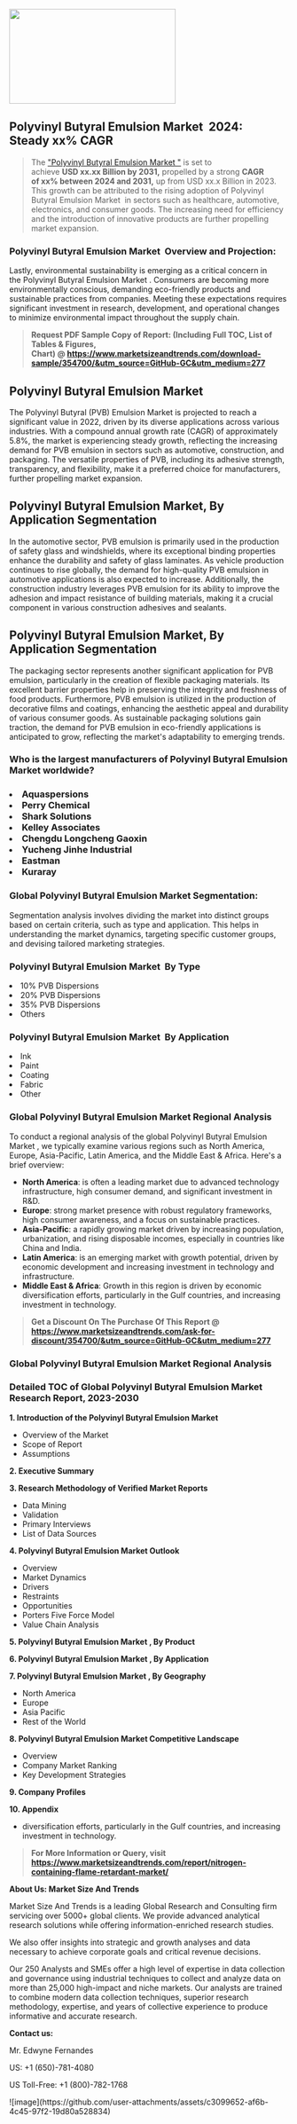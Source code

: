 <p><img class="alignnone size-medium wp-image-20088" src="https://ffe5etoiles.com/wp-content/uploads/2024/12/MST1-300x171.png" alt="" width="300" height="171" /></p><h2 id="ember46" class="ember-view reader-text-block__heading-2">Polyvinyl Butyral Emulsion Market &nbsp;2024: Steady&nbsp;xx% CAGR</h2><blockquote id="ember47" class="ember-view reader-text-block__blockquote">The&nbsp;<a class="app-aware-link " href="https://www.marketsizeandtrends.com/download-sample/354700/&utm_source=GitHub-GC&utm_medium=277" target="_blank" data-test-app-aware-link="">"Polyvinyl Butyral Emulsion Market "</a>&nbsp;is set to achieve&nbsp;<strong>USD&nbsp;xx.xx&nbsp;Billion by 2031,</strong>&nbsp;propelled by a strong&nbsp;<strong>CAGR of&nbsp;xx% between 2024 and 2031,</strong>&nbsp;up from USD xx.x Billion in 2023. This growth can be attributed to the rising adoption of&nbsp;Polyvinyl Butyral Emulsion Market &nbsp;in sectors such as healthcare, automotive, electronics, and consumer goods. The increasing need for efficiency and the introduction of innovative products are further propelling market expansion.</blockquote><h3 id="ember48" class="ember-view reader-text-block__heading-3">Polyvinyl Butyral Emulsion Market &nbsp;Overview and Projection:</h3><p id="ember49" class="ember-view reader-text-block__paragraph">Lastly, environmental sustainability is emerging as a critical concern in the&nbsp;Polyvinyl Butyral Emulsion Market . Consumers are becoming more environmentally conscious, demanding eco-friendly products and sustainable practices from companies. Meeting these expectations requires significant investment in research, development, and operational changes to minimize environmental impact throughout the supply chain.</p><blockquote id="ember50" class="ember-view reader-text-block__blockquote"><strong>Request PDF Sample Copy of Report: (Including Full TOC, List of Tables &amp; Figures, Chart)&nbsp;@&nbsp;<strong><a href="https://www.marketsizeandtrends.com/download-sample/354700/&utm_source=GitHub-GC&utm_medium=277" target="_blank">https://www.marketsizeandtrends.com/download-sample/354700/&utm_source=GitHub-GC&utm_medium=277</a></strong></strong></blockquote><h3 class=""> <h2>Polyvinyl Butyral Emulsion Market</h2><p>The Polyvinyl Butyral (PVB) Emulsion Market is projected to reach a significant value in 2022, driven by its diverse applications across various industries. With a compound annual growth rate (CAGR) of approximately 5.8%, the market is experiencing steady growth, reflecting the increasing demand for PVB emulsion in sectors such as automotive, construction, and packaging. The versatile properties of PVB, including its adhesive strength, transparency, and flexibility, make it a preferred choice for manufacturers, further propelling market expansion.</p><h2>Polyvinyl Butyral Emulsion Market, By Application Segmentation</h2><p>In the automotive sector, PVB emulsion is primarily used in the production of safety glass and windshields, where its exceptional binding properties enhance the durability and safety of glass laminates. As vehicle production continues to rise globally, the demand for high-quality PVB emulsion in automotive applications is also expected to increase. Additionally, the construction industry leverages PVB emulsion for its ability to improve the adhesion and impact resistance of building materials, making it a crucial component in various construction adhesives and sealants.</p><h2>Polyvinyl Butyral Emulsion Market, By Application Segmentation</h2><p>The packaging sector represents another significant application for PVB emulsion, particularly in the creation of flexible packaging materials. Its excellent barrier properties help in preserving the integrity and freshness of food products. Furthermore, PVB emulsion is utilized in the production of decorative films and coatings, enhancing the aesthetic appeal and durability of various consumer goods. As sustainable packaging solutions gain traction, the demand for PVB emulsion in eco-friendly applications is anticipated to grow, reflecting the market's adaptability to emerging trends.</p></h3><h3 id="" class="">Who is the largest manufacturers of&nbsp;Polyvinyl Butyral Emulsion Market  worldwide?</h3><h3 class=""></Li><Li>Aquaspersions</Li><Li> Perry Chemical</Li><Li> Shark Solutions</Li><Li> Kelley Associates</Li><Li> Chengdu Longcheng Gaoxin</Li><Li> Yucheng Jinhe Industrial</Li><Li> Eastman</Li><Li> Kuraray</h3><h3 id="ember53" class="ember-view reader-text-block__heading-3">Global&nbsp;Polyvinyl Butyral Emulsion Market  Segmentation:</h3><p id="ember54" class="ember-view reader-text-block__paragraph">Segmentation analysis involves dividing the market into distinct groups based on certain criteria, such as type and application. This helps in understanding the market dynamics, targeting specific customer groups, and devising tailored marketing strategies.</p><h3 id="" class="">Polyvinyl Butyral Emulsion Market &nbsp;By Type</h3><p></Li><Li>10% PVB Dispersions</Li><Li> 20% PVB Dispersions</Li><Li> 35% PVB Dispersions</Li><Li> Others</p><h3 id="" class="">Polyvinyl Butyral Emulsion Market &nbsp;By Application</h3><p class=""></Li><Li>Ink</Li><Li> Paint</Li><Li> Coating</Li><Li> Fabric</Li><Li> Other</p><h3 id="ember62" class="ember-view reader-text-block__heading-3">Global Polyvinyl Butyral Emulsion Market  Regional Analysis</h3><p id="ember63" class="ember-view reader-text-block__paragraph">To conduct a regional analysis of the global Polyvinyl Butyral Emulsion Market , we typically examine various regions such as North America, Europe, Asia-Pacific, Latin America, and the Middle East &amp; Africa. Here's a brief overview:</p><ul><li><strong>North America</strong>: is often a leading market due to advanced technology infrastructure, high consumer demand, and significant investment in R&amp;D.</li><li><strong>Europe</strong>: strong market presence with robust regulatory frameworks, high consumer awareness, and a focus on sustainable practices.</li><li><strong>Asia-Pacific</strong>: a rapidly growing market driven by increasing population, urbanization, and rising disposable incomes, especially in countries like China and India.</li><li><strong>Latin America</strong>: is an emerging market with growth potential, driven by economic development and increasing investment in technology and infrastructure.</li><li><strong>Middle East &amp; Africa</strong>: Growth in this region is driven by economic diversification efforts, particularly in the Gulf countries, and increasing investment in technology.</li></ul><blockquote id="ember61" class="ember-view reader-text-block__blockquote"><strong>Get a Discount On The Purchase Of This Report @ <strong><a href="https://html-cleaner.com/" target="">https://www.marketsizeandtrends.com/ask-for-discount/354700/&utm_source=GitHub-GC&utm_medium=277</a></strong></strong></blockquote><h3 id="ember62" class="ember-view reader-text-block__heading-3">Global Polyvinyl Butyral Emulsion Market  Regional Analysis</h3><h3 id="" class="">Detailed TOC of Global Polyvinyl Butyral Emulsion Market  Research Report, 2023-2030</h3><p id="" class=""><strong>1. Introduction of the Polyvinyl Butyral Emulsion Market </strong></p><ul><li>Overview of the Market</li><li>Scope of Report</li><li>Assumptions</li></ul><p id="" class=""><strong>2. Executive Summary</strong></p><p id="" class=""><strong>3. Research Methodology of Verified Market Reports</strong></p><ul><li>Data Mining</li><li>Validation</li><li>Primary Interviews</li><li>List of Data Sources</li></ul><p id="" class=""><strong>4. Polyvinyl Butyral Emulsion Market  Outlook</strong></p><ul><li>Overview</li><li>Market Dynamics</li><li>Drivers</li><li>Restraints</li><li>Opportunities</li><li>Porters Five Force Model</li><li>Value Chain Analysis</li></ul><p id="" class=""><strong>5. Polyvinyl Butyral Emulsion Market , By Product</strong></p><p id="" class=""><strong>6. Polyvinyl Butyral Emulsion Market , By Application</strong></p><p id="" class=""><strong>7. Polyvinyl Butyral Emulsion Market , By Geography</strong></p><ul><li>North America</li><li>Europe</li><li>Asia Pacific</li><li>Rest of the World</li></ul><p id="" class=""><strong>8. Polyvinyl Butyral Emulsion Market  Competitive Landscape</strong></p><ul><li>Overview</li><li>Company Market Ranking</li><li>Key Development Strategies</li></ul><p id="" class=""><strong>9. Company Profiles</strong></p><p id="" class=""><strong>10. Appendix</strong></p><ul><li>diversification efforts, particularly in the Gulf countries, and increasing investment in technology.</li></ul><blockquote id="ember65" class="ember-view reader-text-block__blockquote"><strong>For More Information or Query, visit <strong><strong><a href="https://html-cleaner.com/" target="">https://www.marketsizeandtrends.com/report/nitrogen-containing-flame-retardant-market/</a></strong></strong></strong></blockquote><p id="" class=""><strong>About Us: Market Size And Trends</strong></p><p id="" class="">Market Size And Trends is a leading Global Research and Consulting firm servicing over 5000+ global clients. We provide advanced analytical research solutions while offering information-enriched research studies.</p><p id="" class="">We also offer insights into strategic and growth analyses and data necessary to achieve corporate goals and critical revenue decisions.</p><p id="" class="">Our 250 Analysts and SMEs offer a high level of expertise in data collection and governance using industrial techniques to collect and analyze data on more than 25,000 high-impact and niche markets. Our analysts are trained to combine modern data collection techniques, superior research methodology, expertise, and years of collective experience to produce informative and accurate research.</p><p id="" class=""><strong>Contact us:</strong></p><p id="" class="">Mr. Edwyne Fernandes</p><p id="" class="">US: +1 (650)-781-4080</p><p id="" class="">US Toll-Free: +1 (800)-782-1768</p>
![image](https://github.com/user-attachments/assets/c3099652-af6b-4c45-97f2-19d80a528834)
